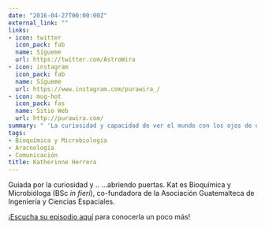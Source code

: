 ```yaml
---
date: "2016-04-27T00:00:00Z"
external_link: ""
links:
- icon: twitter
  icon_pack: fab
  name: Sígueme
  url: https://twitter.com/AstroWira
- icon: instagram
  icon_pack: fab
  name: Sígueme
  url: https://www.instagram.com/purawira_/
- icon: mug-hot
  icon_pack: fas
  name: Sitio Web
  url: http://purawira.com/
summary: " 'La curiosidad y capacidad de ver el mundo con los ojos de una niña puede ayudarte a llegar lejos' "
tags:
- Bioquímica y Microbiología
- Aracnología
- Comunicación
title: Katherinne Herrera
---
```


Guiada por la curiosidad y  ..  ...abriendo puertas.
Kat es Bioquímica y Microbióloga (BSc *in fieri*), co-fundadora de la Asociación Guatemalteca de Ingeniería y Ciencias Espaciales.


¡[Escucha su episodio aquí](https://epistemas.netlify.app/post/e2katherrera/) para conocerla un poco más! 